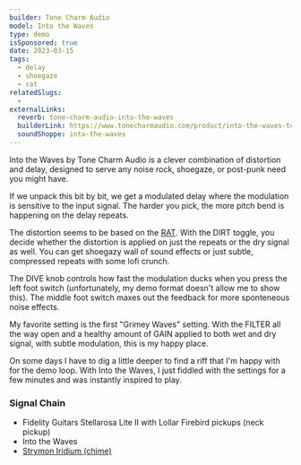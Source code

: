 ```yaml
---
builder: Tone Charm Audio
model: Into the Waves
type: demo
isSponsored: true
date: 2023-03-15
tags:
  - delay
  - shoegaze
  - rat
relatedSlugs:
  -
externalLinks:
  reverb: tone-charm-audio-into-the-waves
  builderLink: https://www.tonecharmaudio.com/product/into-the-waves-tone-charm-audio
  soundShoppe: into-the-waves
---
```


Into the Waves by Tone Charm Audio is a clever combination of distortion and delay, designed to serve any noise rock, shoegaze, or post-punk need you might have.

If we unpack this bit by bit, we get a modulated delay where the modulation is sensitive to the input signal. The harder you pick, the more pitch bend is happening on the delay repeats.

The distortion seems to be based on the [RAT](/demos/proco-vintage-rat-1987). With the DIRT toggle, you decide whether the distortion is applied on just the repeats or the dry signal as well. You can get shoegazy wall of sound effects or just subtle, compressed repeats with some lofi crunch.

The DIVE knob controls how fast the modulation ducks when you press the left foot switch (unfortunately, my demo format doesn't allow me to show this). The middle foot switch maxes out the feedback for more sponteneous noise effects.

My favorite setting is the first "Grimey Waves" setting. With the FILTER all the way open and a healthy amount of GAIN applied to both wet and dry signal, with subtle modulation, this is my happy place.

On some days I have to dig a little deeper to find a riff that I'm happy with for the demo loop. With Into the Waves, I just fiddled with the settings for a few minutes and was instantly inspired to play.

### Signal Chain

- Fidelity Guitars Stellarosa Lite II with Lollar Firebird pickups (neck pickup)
- Into the Waves
- [Strymon Iridium (chime)](/demos/strymon-iridium)
